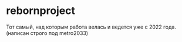 # rebornproject
Тот самый, над которым работа велась и ведется уже с 2022 года. (написан строго под metro2033)
